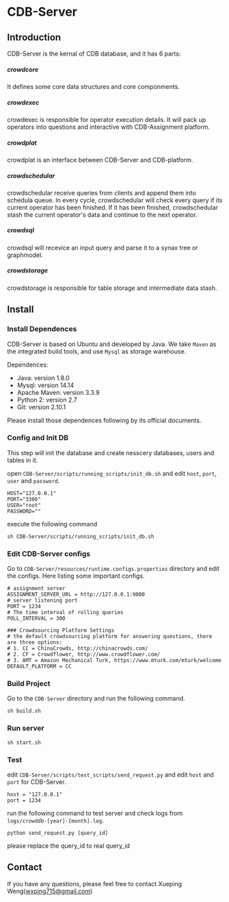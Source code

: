 # CDB-Server

## Introduction

CDB-Server is the kernal of CDB database, and it has 6 parts:
##### crowdcore
It defines some core data structures and core componments. 

##### crowdexec
crowdexec is responsible for operator execution details. It will pack up operators into questions and interactive with CDB-Assignment platform. 

##### crowdplat
crowdplat is an interface between CDB-Server and CDB-platform.

##### crowdschedular
crowdschedular receive queries from clients and append them into schedula queue. In every cycle, crowdschedular will check every query if its current
operator has been finished. If it has been finished, crowdschedular stash the current operator's data and continue to the next operator.

##### crowdsql
crowdsql will recevice an input query and parse it to a synax tree or graphmodel.

##### crowdstorage
crowdstorage is responsible for table storage and intermediate data stash. 

## Install

### Install Dependences
CDB-Server is based on Ubuntu and developed by Java. We take `Maven` as the integrated build tools, and use `Mysql` as storage warehouse.

Dependences:
- Java: version 1.8.0
- Mysql: version 14.14
- Apache Maven: version 3.3.9
- Python 2: version 2.7
- Git: version 2.10.1

Please install those dependences following by its official documents.

### Config and Init DB
This step will init the database and create nesscery databases, users and tables in it.

open `CDB-Server/scripts/running_scripts/init_db.sh` and edit `host`, `port`, `user` and `password`.
```
HOST="127.0.0.1"
PORT="3306"
USER="root"
PASSWORD=""
```

execute the following command
```
sh CDB-Server/scripts/running_scripts/init_db.sh
```

### Edit CDB-Server configs
Go to `CDB-Server/resources/runtime.configs.properties` directory and edit the configs. Here listing some important configs.

```
# assignment server
ASSIGNMENT_SERVER_URL = http://127.0.0.1:9000
# server listening port
PORT = 1234
# The time interval of rolling queries
POLL_INTERVAL = 300

### Crowdsourcing Platform Settings
# the default crowdsourcing platform for answering questions, there are three options:
# 1. CC = ChinaCrowds, http://chinacrowds.com/
# 2. CF = Crowdflower, http://www.crowdflower.com/
# 3. AMT = Amazon Mechanical Turk, https://www.mturk.com/mturk/welcome
DEFAULT_PLATFORM = CC
```

### Build Project 
Go to the `CDB-Server` directory and run the following command. 
```
sh build.sh
```

### Run server
```
sh start.sh
```


### Test

edit `CDB-Server/scripts/test_scripts/send_request.py` and edit `host` and `port` for CDB-Server.
```
host = "127.0.0.1"
port = 1234
```

run the following command to test server and check logs from `logs/crowddb-[year]-[month].log`.
```
python send_request.py [query_id]
```
please replace the query_id to real query_id


## Contact
If you have any questions, please feel free to contact Xueping Weng(wxping715@gmail.com)
